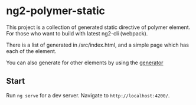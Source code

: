 # ng2-polymer-static

This project is a collection of generated static directive of polymer element.
For those who want to build with latest ng2-cli (webpack).

There is a list of generated in /src/index.html, and a simple page which has each of the element.

You can also generate for other elements by using the [generator](https://github.com/hydraslay/ng2-polymer-static-gen)

## Start
Run `ng serve` for a dev server. Navigate to `http://localhost:4200/`. 

